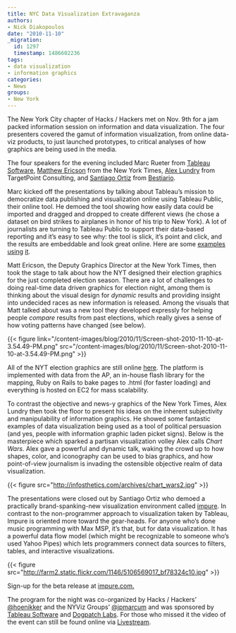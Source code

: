```yaml
---
title: NYC Data Visualization Extravaganza
authors:
- Nick Diakopoulos
date: "2010-11-10"
_migration:
  id: 1297
  timestamp: 1486602236
tags:
- data visualization
- information graphics
categories:
- News
groups:
- New York
---
```


The New York City chapter of Hacks / Hackers met on Nov. 9th for a jam packed information session on information and data visualization. The four presenters covered the gamut of information visualization, from online data-viz products, to just launched prototypes, to critical analyses of how graphics are being used in the media.

The four speakers for the evening included Marc Rueter from [Tableau Software][1], [Matthew Ericson][2] from the New York Times, [Alex Lundry][3] from TargetPoint Consulting, and [Santiago Ortiz][4] from [Bestiario][5].

Marc kicked off the presentations by talking about Tableau&#8217;s mission to democratize data publishing and visualization online using Tableau Public, their online tool. He demoed the tool showing how easily data could be imported and dragged and dropped to create different views (he chose a dataset on bird strikes to airplanes in honor of his trip to New York). A lot of journalists are turning to Tableau Public to support their data-based reporting and it&#8217;s easy to see why: the tool is slick, it&#8217;s point and click, and the results are embeddable and look great online. Here are some [examples][6] [using][7] [it][8].

Matt Ericson, the Deputy Graphics Director at the New York Times, then took the stage to talk about how the NYT designed their election graphics for the just completed election season. There are a lot of challenges to doing real-time data driven graphics for election night, among them is thinking about the visual design for _dynamic_ results and providing insight into undecided races as new information is released. Among the visuals that Matt talked about was a new tool they developed expressly for helping people _compare_ results from past elections, which really gives a sense of how voting patterns have changed (see below).

{{< figure link="/content-images/blog/2010/11/Screen-shot-2010-11-10-at-3.54.49-PM.png" src="/content-images/blog/2010/11/Screen-shot-2010-11-10-at-3.54.49-PM.png" >}}

All of the NYT election graphics are still online [here][9]. The platform is implemented with data from the AP, an in-house flash library for the mapping, Ruby on Rails to bake pages to .html (for faster loading) and everything is hosted on EC2 for mass scalability.

To contrast the objective and news-y graphics of the New York Times, Alex Lundry then took the floor to present his ideas on the inherent subjectivity and manipulability of information graphics. He showed some fantastic examples of data visualization being used as a tool of political persuasion (and yes, people with information graphic laden picket signs). Below is the masterpiece which sparked a partisan visualization volley Alex calls _Chart Wars_. Alex gave a powerful and dynamic talk, waking the crowd up to how shapes, color, and iconography can be used to bias graphics, and how point-of-view journalism is invading the ostensible objective realm of data visualization.

{{< figure src="http://infosthetics.com/archives/chart_wars2.jpg" >}}

The presentations were closed out by Santiago Ortiz who demoed a practically brand-spanking-new visualization environment called [impure][10]. In contrast to the non-programmer approach to visualization taken by Tableau, Impure is oriented more toward the gear-heads. For anyone who&#8217;s done music programming with Max MSP, it&#8217;s that, but for data visualization. It has a powerful data flow model (which might be recognizable to someone who&#8217;s used Yahoo Pipes) which lets programmers connect data sources to filters, tables, and interactive visualizations.

{{< figure src="http://farm2.static.flickr.com/1146/5106569017_bf78324c10.jpg" >}}

Sign-up for the beta release at [impure.com.][11]

The program for the night was co-organized by Hacks / Hackers&#8217; [@hoenikker][12] and the NYViz Groups&#8217; [@jpmarcum][13] and was sponsored by [Tableau Software][1] and [Dogpatch Labs][14]. For those who missed it the video of the event can still be found online via [Livestream][15].

 [1]: http://www.tableausoftware.com/
 [2]: http://twitter.com/mericson
 [3]: http://twitter.com/alexlundry
 [4]: http://twitter.com/impure140
 [5]: http://www.bestiario.org/
 [6]: http://money.cnn.com/2010/04/29/real_estate/foreclosure_map/index.htm
 [7]: http://blogs.wsj.com/venturecapital/2009/08/25/how-long-does-it-take-to-build-a-technology-empire/
 [8]: http://fantasynews.cbssports.com/fantasyfootball/running-back-selector
 [9]: http://elections.nytimes.com/2010/results/
 [10]: http://impure.com/
 [11]: http://www.impure.com/
 [12]: http://twitter.com/#!/hoenikker
 [13]: http://twitter.com/#!/jpmarcum
 [14]: http://dogpatchlabs.com/
 [15]: http://www.livestream.com/NYVIZ